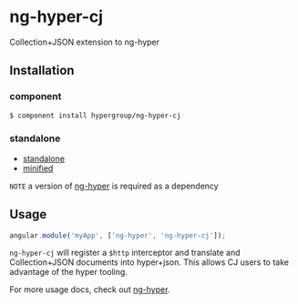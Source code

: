 ng-hyper-cj
===========

Collection+JSON extension to ng-hyper

Installation
------------

### component

```sh
$ component install hypergroup/ng-hyper-cj
```

### standalone

* [standalone](ng-hyper-cj.js)
* [minified](ng-hyper-cj.min.js)

`NOTE` a version of [ng-hyper](https://github.com/hypergroup/ng-hyper) is required as a dependency

Usage
-----

```js
angular.module('myApp', ['ng-hyper', 'ng-hyper-cj']);
```

`ng-hyper-cj` will register a `$http` interceptor and translate and Collection+JSON documents into hyper+json. This allows CJ users to take advantage of the hyper tooling.

For more usage docs, check out [ng-hyper](https://github.com/hypergroup/ng-hyper).
